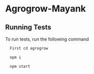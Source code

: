 # Agrogrow-Mayank

## Running Tests

To run tests, run the following command

```bash
  First cd agrogrow
```

```bash
  npm i
```
```bash
  npm start
```
